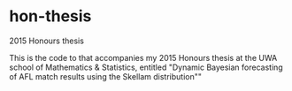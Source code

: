 # hon-thesis
2015 Honours thesis

This is the code to that accompanies my 2015 Honours thesis at the UWA school of Mathematics & Statistics, entitled "Dynamic Bayesian forecasting of AFL match results using the Skellam distribution""
